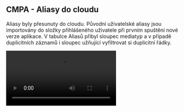 ﻿---
categories: [fenix]
layout: fenix
---
## CMPA - Aliasy do cloudu
Aliasy byly přesunuty do cloudu. Původní uživatelské aliasy jsou importovány do složky přihlášeného uživatele při prvním spuštění nové verze aplikace. 
V tabulce Aliasů přibyl sloupec mediatyp a v případě duplicitních záznamů i sloupec užňující vyfiltrovat si duplicitní řádky. 


<video src="{{site.url}}/data/aliasydocloudu.mp4" type="video/mp4" controls>Outdoor v plánování</video>







